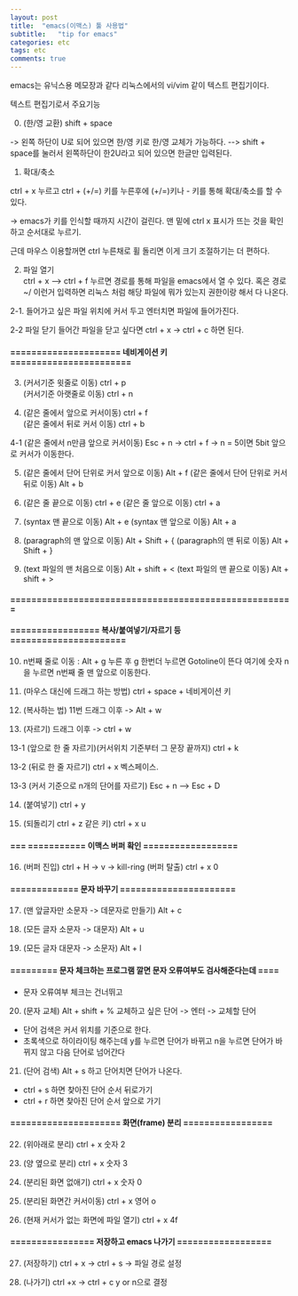 ```yaml
---
layout: post
title:  "emacs(이맥스) 툴 사용법"
subtitle:   "tip for emacs"
categories: etc
tags: etc
comments: true
---
```



emacs는 유닉스용 메모장과 같다
리눅스에서의 vi/vim 같이 텍스트 편집기이다.


텍스트 편집기로서 주요기능


0. (한/영 교환) shift + space

-> 왼쪽 하단이 U로 되어 있으면 한/영 키로 한/영 교체가 가능하다.
--> shift + space를 눌러서 왼쪽하단이 한2U라고 되어 있으면 한글만 입력된다.

1. 확대/축소

ctrl + x 누르고 ctrl + (+/=) 키를 누른후에
(+/=)키나 - 키를 통해 확대/축소를 할 수 있다.

-> emacs가 키를 인식할 때까지 시간이 걸린다. 맨 밑에
ctrl x 표시가 뜨는 것을 확인하고 순서대로 누르기.

근데 마우스 이용할꺼면 ctrl 누른채로 휠 돌리면
이게 크기 조절하기는 더 편하다.

2. 파일 열기  
ctrl + x --> ctrl + f 누르면 경로를 통해 파일을 emacs에서 열 수 있다. 혹은
경로 ~/ 이런거 입력하면 리눅스 처럼 해당 파일에 뭐가 있는지 권한이랑 해서 다 나온다.

2-1. 들어가고 싶은 파일 위치에 커서 두고 엔터치면 파일에 들어가진다.

2-2 파일 닫기
들어간 파일을 닫고 싶다면 ctrl + x -> ctrl + c 하면 된다.

####  =====================  네비게이션 키  =======================

3.  (커서기준 윗줄로 이동)  	ctrl + p   
    (커서기준 아랫줄로 이동) 	ctrl + n

4. (같은 줄에서 앞으로 커서이동) 	ctrl + f  
   (같은 줄에서 뒤로 커서 이동) 	ctrl + b

4-1 (같은 줄에서 n만큼 앞으로 커서이동) Esc + n -> ctrl + f
-> n = 5이면 5bit 앞으로 커서가 이동한다.

5. (같은 줄에서 단어 단위로 커서 앞으로 이동) 	Alt + f
   (같은 줄에서 단어 단위로 커서 뒤로 이동)	Alt + b

6. (같은 줄 끝으로 이동) ctrl + e
   (같은 줄 앞으로 이동) ctrl + a

7. (syntax 맨 끝으로 이동) Alt + e
   (syntax 맨 앞으로 이동) Alt + a

8. (paragraph의 맨 앞으로 이동) 	Alt + Shift + {
   (paragraph의 맨 뒤로 이동)    	Alt + Shift + }

9. (text 파일의 맨 처음으로 이동) 	Alt + shift + <
   (text 파일의 맨 끝으로 이동)   	Alt + shift + >

####  ======================================================


####   =================  복사/붙여넣기/자르기 등  ======================

10. n번째 줄로 이동 :
Alt + g 누른 후 g 한번더 누르면 Gotoline이 뜬다 여기에
숫자 n을 누르면 n번째 줄 맨 앞으로 이동한다.

11. (마우스 대신에 드래그 하는 방법)	ctrl + space + 네비게이션 키

12. (복사하는 법) 11번 드래그 이후 -> Alt + w

13. (자르기) 드래그 이후 -> ctrl + w

13-1 (앞으로 한 줄 자르기)(커서위치 기준부터 그 문장 끝까지) ctrl + k

13-2 (뒤로 한 줄 자르기) ctrl + x 벡스페이스.

13-3 (커서 기준으로 n개의 단어를 자르기) Esc + n --> Esc + D

14. (붙여넣기) ctrl + y

15. (되돌리기 ctrl + z 같은 키) ctrl + x u

####  === ===========  이맥스 버퍼 확인  ==================

16. (버퍼 진입) ctrl + H -> v -> kill-ring  (버퍼 탈출) ctrl + x 0



####  ============= 문자 바꾸기 ======================

17. (맨 앞글자만 소문자 -> 데문자로 만들기) 	Alt + c

18. (모든 글자 소문자 -> 대문자) 		Alt + u

19. (모든 글자 대문자 -> 소문자) 		Alt + l


####  ========= 문자 체크하는 프로그램 깔면 문자 오류여부도 검사해준다는데  ====

- 문자 오류여부 체크는 건너뛰고

20. (문자 교체) 	Alt + shift + % 교체하고 싶은 단어 -> 엔터 -> 교체할 단어
- 단어 검색은 커서 위치를 기준으로 한다.
- 초록색으로 하이라이팅 해주는데 y를 누르면 단어가 바뀌고 n을 누르면 단어가 바뀌지 않고
  다음 단어로 넘어간다


21. (단어 검색)	Alt + s 하고 단어치면 단어가 나온다.
- ctrl + s 하면 찾아진 단어 순서 뒤로가기
- ctrl + r 하면 찾아진 단어 순서 앞으로 가기


####   =====================  화면(frame) 분리   =================

22. (위아래로 분리) 	ctrl + x  숫자 2

23. (양 옆으로 분리) 	ctrl + x  숫자 3

24. (분리된 화면 없애기) 	ctrl + x  숫자 0

25. (분리된 화면간 커서이동) ctrl + x 영어 o

26. (현재 커서가 없는 화면에 파일 열기) ctrl + x 4f


####    ================  저장하고 emacs 나가기  ==================

27. (저장하기) 	ctrl + x -> ctrl + s -> 파일 경로 설정

28. (나가기)  ctrl +x -> ctrl + c y or n으로 결정
